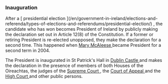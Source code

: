 ###  Inauguration

After a [ presidential election ](/en/government-in-ireland/elections-and-
referenda/types-of-elections-and-referendums/presidential-election/) , the
candidate who has won becomes President of Ireland by publicly making the
declaration set out in Article 12(8) of the Constitution. If a former or
retiring President is re-elected unopposed, they make the declaration for a
second time. This happened when [ Mary McAleese
](https://www.president.ie/en/the-president/mary-mcaleese) became President
for a second term in 2004.

The President is inaugurated in St Patrick's Hall in [ Dublin Castle
](http://www.dublincastle.ie/) and makes the declaration in the presence of
members of both Houses of the Oireachtas, the judges of the [ Supreme Court
](/en/justice/courts-system/supreme-court/) , the [ Court of Appeal
](/en/justice/courts-system/court-of-appeal/) and the [ High Court
](/en/justice/courts-system/high-court/) and other public persons.
